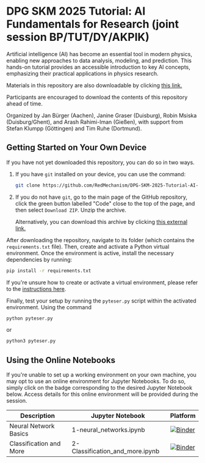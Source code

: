 # DPG SKM 2025 Tutorial: AI Fundamentals for Research (joint session BP/TUT/DY/AKPIK)

 Artificial intelligence (AI) has become an essential tool in modern physics, enabling new approaches to data analysis, modeling, and prediction. This hands-on tutorial provides an accessible introduction to key AI concepts, emphasizing their practical applications in physics research.

Materials in this repository are also downloadable by clicking [this link.](https://jlubox.uni-giessen.de/getlink/fiAGRzcGTiCL3GZxk8WAjom4/)

Participants are encouraged to download the contents of this repository ahead of time.

Organized by Jan Bürger (Aachen), Janine Graser (Duisburg), Robin Msiska (Duisburg/Ghent), and Arash Rahimi-Iman (Gießen), with support from Stefan Klumpp (Göttingen) and Tim Ruhe (Dortmund).

## Getting Started on Your Own Device
If you have not yet downloaded this repository, you can do so in two ways. 
1. If you have `git` installed on your device, you can use the command:
    ```bash
    git clone https://github.com/RedMechanism/DPG-SKM-2025-Tutorial-AI-Fundamentals-for-Research.git
    ```
2. If you do not have `git`, go to the main page of the GitHub repository, click the green button labelled "Code" close to the top of the page, and then select `Download ZIP`. Unzip the archive.

    Alternatively, you can download this archive by clicking [this external link.](https://jlubox.uni-giessen.de/getlink/fiAGRzcGTiCL3GZxk8WAjom4/)


After downloading the repository, navigate to its folder (which contains the `requirements.txt` file). Then, create and activate a Python virtual environment. Once the environment is active, install the necessary dependencies by running:

```bash
pip install -r requirements.txt
```

If you're unsure how to create or activate a virtual environment, please refer to the [instructions here](creating_environment.md).

Finally, test your setup by running the `pyteser.py` script within the activated environment. Using the command
```bash
python pyteser.py
```
or
```bash
python3 pyteser.py
```
## Using the Online Notebooks
If you're unable to set up a working environment on your own machine, you may opt to use an online environment for Jupyter Notebooks. To do so, simply click on the badge corresponding to the desired Jupyter Notebook below. Access details for this online environment will be provided during the session.

| Description | Jupyter Notebook | Platform |
|---|---|---|
| Neural Network Basics | 1-neural_networks.ipynb | [![Binder](https://mybinder.org/badge_logo.svg)](https://mybinder.org)| 
| Classification and More | 2-Classification_and_more.ipynb | [![Binder](https://mybinder.org/badge_logo.svg)](https://mybinder.org/v2/gh/kfjml/AI-Magnetism-Session-Mainz-2025/HEAD?labpath=Editor.ipynb) | 